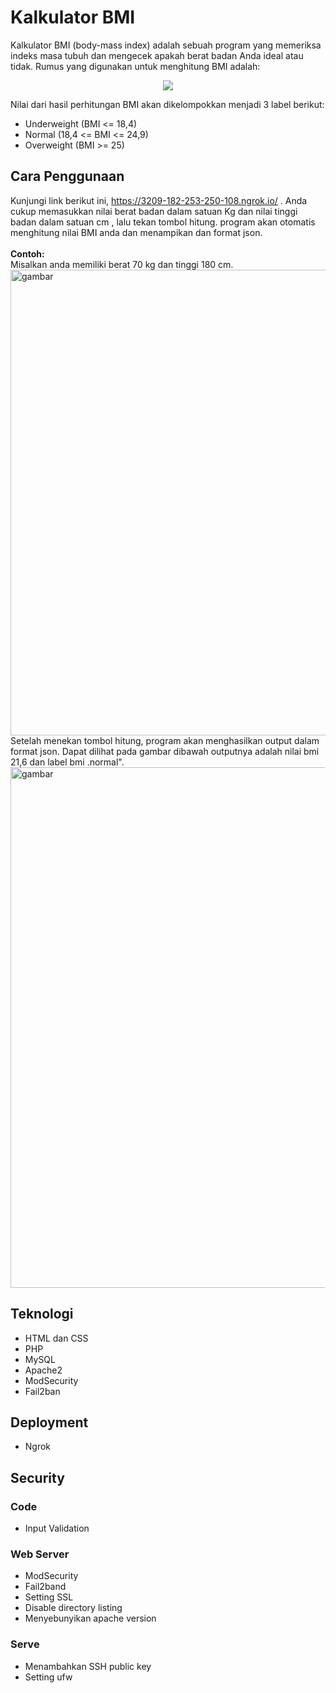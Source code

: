 # Kalkulator BMI
Kalkulator BMI (body-mass index) adalah sebuah program yang memeriksa indeks masa tubuh dan mengecek apakah berat badan Anda ideal atau tidak. Rumus yang digunakan untuk menghitung BMI adalah:

<p align="center"><img src="https://user-images.githubusercontent.com/52058660/131056213-14128e17-3e25-458b-b21d-4eba5b19703f.png"></p>

Nilai dari hasil perhitungan BMI akan dikelompokkan menjadi 3 label berikut:<br>
- Underweight (BMI <= 18,4)
- Normal (18,4 <= BMI <= 24,9)
- Overweight (BMI >= 25)

## Cara Penggunaan
Kunjungi link berikut ini, https://3209-182-253-250-108.ngrok.io/ . Anda cukup memasukkan nilai berat badan dalam satuan Kg dan nilai tinggi badan dalam satuan cm , lalu tekan tombol hitung. program akan otomatis menghitung nilai BMI anda dan menampikan dan format json. <br><br>
**Contoh:**<br>
Misalkan anda memiliki berat 70 kg dan tinggi 180 cm.<br>
<img width="745" alt="gambar" src="https://user-images.githubusercontent.com/52058660/131059592-4f98ffba-108d-4452-b276-7e14d1763a04.png"><br>
Setelah menekan tombol hitung, program akan menghasilkan output dalam format json. Dapat dilihat pada gambar dibawah outputnya adalah nilai bmi 21,6 dan label bmi .normal".<br>
<img width="833" alt="gambar" src="https://user-images.githubusercontent.com/52058660/131059709-7e98dc0b-9b95-4665-887d-277de33644ce.png"><br>


## Teknologi
- HTML dan CSS
- PHP
- MySQL
- Apache2
- ModSecurity
- Fail2ban

## Deployment
- Ngrok

## Security
### Code
- Input Validation
### Web Server
- ModSecurity
- Fail2band
- Setting SSL
- Disable directory listing
- Menyebunyikan apache version
### Serve
- Menambahkan SSH public key
- Setting ufw

















